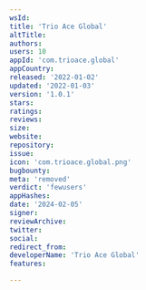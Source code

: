 ```yaml
---
wsId: 
title: 'Trio Ace Global'
altTitle: 
authors: 
users: 10
appId: 'com.trioace.global'
appCountry: 
released: '2022-01-02'
updated: '2022-01-03'
version: '1.0.1'
stars: 
ratings: 
reviews: 
size: 
website: 
repository: 
issue: 
icon: 'com.trioace.global.png'
bugbounty: 
meta: 'removed'
verdict: 'fewusers'
appHashes: 
date: '2024-02-05'
signer: 
reviewArchive: 
twitter: 
social: 
redirect_from: 
developerName: 'Trio Ace Global'
features: 

---
```


